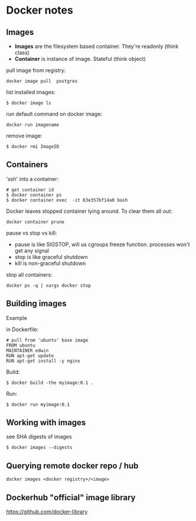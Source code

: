 # Docker notes

## Images

* **Images** are the filesystem based container. They're readonly (think class)
* **Container** is instance of image. Stateful (think object)


pull image from registry:

```
docker image pull  postgres
```




list installed images:


```
$ docker image ls
```


run default command on docker image:

```
docker run imagename
```

remove image:

```
$ docker rmi ImageID
```

## Containers

'ssh' into a container:

```
# get container id
$ docker container ps
$ docker container exec  -it 63e357bf14a0 bash
```




Docker leaves stopped container lying around. To clear them all out:


```
docker container prune
```




pause vs stop vs kill:

* pause is like SIGSTOP, will us cgroups freeze function. processes won't get any signal
* stop  is like graceful shutdown
* kill  is non-graceful shutdown


stop all containers:

```
docker ps -q | xargs docker stop
```
 

## Building images

Example

in Dockerfile:

```
# pull from 'ubuntu' base image
FROM ubuntu
MAINTAINER edwin
RUN apt-get update
RUN apt-get install -y nginx
```



Build:

```
$ docker build -the myimage:0.1 .
```

Run: 

```
$ docker run myimage:0.1
```

## Working with images

see SHA digests of images

```
$ docker images --digests
```




## Querying remote docker repo / hub

```
docker images <docker registry>/<image>
```

## Dockerhub "official" image library

https://github.com/docker-library





